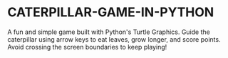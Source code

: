 # CATERPILLAR-GAME-IN-PYTHON
A fun and simple game built with Python's Turtle Graphics. Guide the caterpillar using arrow keys to eat leaves, grow longer, and score points. Avoid crossing the screen boundaries to keep playing!

